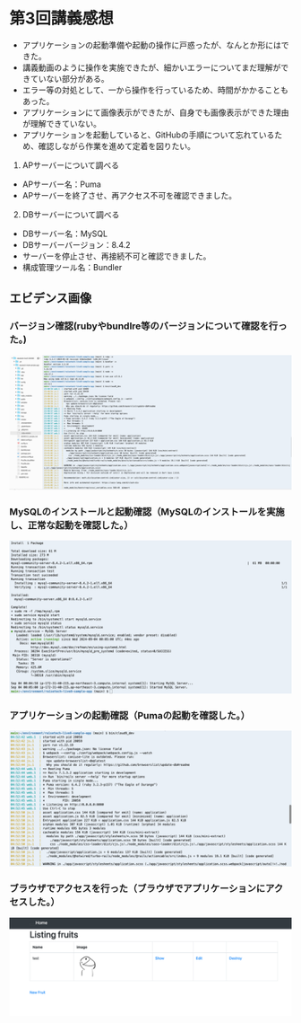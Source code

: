 # 第3回講義感想

+ アプリケーションの起動準備や起動の操作に戸惑ったが、なんとか形にはできた。
+ 講義動画のように操作を実施できたが、細かいエラーについてまだ理解ができていない部分がある。
+ エラー等の対処として、一から操作を行っているため、時間がかかることもあった。
+ アプリケーションにて画像表示ができたが、自身でも画像表示ができた理由が理解できていない。
+ アプリケーションを起動していると、GitHubの手順について忘れているため、確認しながら作業を進めて定着を図りたい。

 1. APサーバーについて調べる

 + APサーバー名：Puma
 + APサーバーを終了させ、再アクセス不可を確認できました。


 2. DBサーバーについて調べる
 + DBサーバー名：MySQL
 + DBサーバーバージョン：8.4.2
 + サーバーを停止させ、再接続不可と確認できました。
 + 構成管理ツール名：Bundler
 


## エビデンス画像
### バージョン確認(rubyやbundlre等のバージョンについて確認を行った。)
![SSバージョン確認](./SSversion2.png)
### MySQLのインストールと起動確認（MySQLのインストールを実施し、正常な起動を確認した。）
![SSMySQLのインストール](./SSMySQL.png)
### アプリケーションの起動確認（Pumaの起動を確認した。）
![SSAPの起動](./SSKserver.png)
### ブラウザでアクセスを行った（ブラウザでアプリケーションにアクセスした。）
![ブラウザでのアクセス](./SSapp.png)

